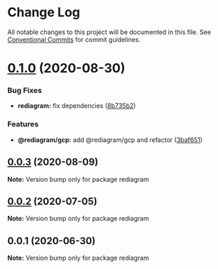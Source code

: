 # Change Log

All notable changes to this project will be documented in this file.
See [Conventional Commits](https://conventionalcommits.org) for commit guidelines.

# [0.1.0](https://github.com/kamiazya/rediagram/compare/rediagram@0.0.3...rediagram@0.1.0) (2020-08-30)


### Bug Fixes

* **rediagram:** fix dependencies ([8b735b2](https://github.com/kamiazya/rediagram/commit/8b735b2bfa993133dc00351a652c4276967757a2))


### Features

* **@rediagram/gcp:** add @rediagram/gcp and refactor ([3baf651](https://github.com/kamiazya/rediagram/commit/3baf6514b6b1fb7156fb44236ed316113e6ea049))





## [0.0.3](https://github.com/kamiazya/rediagram/compare/rediagram@0.0.2...rediagram@0.0.3) (2020-08-09)

**Note:** Version bump only for package rediagram





## [0.0.2](https://github.com/kamiazya/rediagram/compare/rediagram@0.0.1...rediagram@0.0.2) (2020-07-05)

**Note:** Version bump only for package rediagram





## 0.0.1 (2020-06-30)

**Note:** Version bump only for package rediagram
